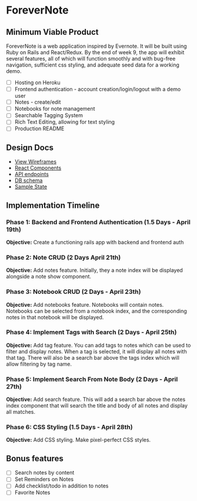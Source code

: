 # ForeverNote

## Minimum Viable Product

ForeverNote is a web application inspired by Evernote. It will be built using Ruby on Rails and React/Redux. By the end of week 9, the app will exhibit several features, all of which will function smoothly and with bug-free navigation, sufficient css styling, and adequate seed data for a working demo.

- [ ] Hosting on Heroku
- [ ] Frontend authentication - account creation/login/logout with a demo user
- [ ] Notes - create/edit
- [ ] Notebooks for note management
- [ ] Searchable Tagging System
- [ ] Rich Text Editing, allowing for text styling
- [ ] Production README

## Design Docs

* [View Wireframes][wireframes]
* [React Components][components]
* [API endpoints][api-endpoints]
* [DB schema][schema]
* [Sample State][sample-state]

[wireframes]: docs/wirefames/png
[components]: docs/component-hierarchy.md
[api-endpoints]: docs/api-endpoints.md
[schema]: docs/schema.md
[sample-state]: docs/sample_state.md

## Implementation Timeline

### Phase 1: Backend and Frontend Authentication (1.5 Days - April 19th)
**Objective:** Create a functioning rails app with backend and frontend auth

### Phase 2: Note CRUD (2 Days April 21th)

**Objective:** Add notes feature. Initially, they a note index will be displayed alongside a note show component.

### Phase 3: Notebook CRUD (2 Days - April 23th)

**Objective:** Add notebooks feature. Notebooks will contain notes. Notebooks can be selected from a notebook index, and the corresponding notes in that notebook will be displayed.

### Phase 4: Implement Tags with Search (2 Days - April 25th)

**Objective:** Add tag feature. You can add tags to notes which can be used to filter and display notes. When a tag is selected, it will display all notes with that tag. There will also be a search bar above the tags index which will allow filtering by tag name.

### Phase 5: Implement Search From Note Body (2 Days - April 27th)

**Objective:** Add search feature. This will add a search bar above the notes index component that will search the title and body of all notes and display all matches.

### Phase 6: CSS Styling (1.5 Days - April 28th)

**Objective:** Add CSS styling. Make pixel-perfect CSS styles.

## Bonus features

- [ ] Search notes by content
- [ ] Set Reminders on Notes
- [ ] Add checklist/todo in addition to notes
- [ ] Favorite Notes
